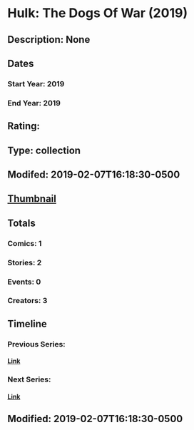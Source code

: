 # Hulk: The Dogs Of War (2019)
## Description: None
## Dates
### Start Year: 2019
### End Year: 2019
## Rating: 
## Type: collection
## Modifed: 2019-02-07T16:18:30-0500
## [Thumbnail](http://i.annihil.us/u/prod/marvel/i/mg/9/60/5c5c88bd1d064.jpg)
## Totals
### Comics: 1
### Stories: 2
### Events: 0
### Creators: 3
## Timeline
### Previous Series: 
#### [Link]()
### Next Series: 
#### [Link]()
## Modified: 2019-02-07T16:18:30-0500